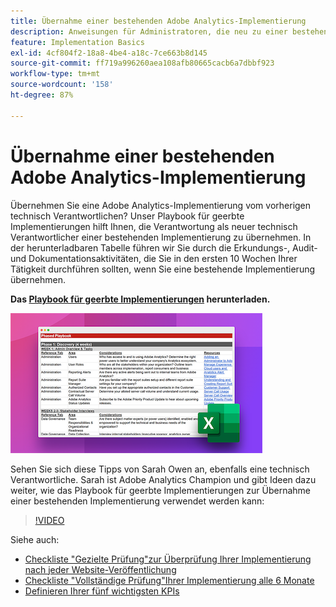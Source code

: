 ```yaml
---
title: Übernahme einer bestehenden Adobe Analytics-Implementierung
description: Anweisungen für Administratoren, die neu zu einer bestehenden Adobe Analytics-Implementierung hinzugekommen sind.
feature: Implementation Basics
exl-id: 4cf804f2-18a8-4be4-a18c-7ce663b8d145
source-git-commit: ff719a996260aea108afb80665cacb6a7dbbf923
workflow-type: tm+mt
source-wordcount: '158'
ht-degree: 87%

---
```


# Übernahme einer bestehenden Adobe Analytics-Implementierung

Übernehmen Sie eine Adobe Analytics-Implementierung vom vorherigen technisch Verantwortlichen? Unser Playbook für geerbte Implementierungen hilft Ihnen, die Verantwortung als neuer technisch Verantwortlicher einer bestehenden Implementierung zu übernehmen. In der herunterladbaren Tabelle führen wir Sie durch die Erkundungs-, Audit- und Dokumentationsaktivitäten, die Sie in den ersten 10 Wochen Ihrer Tätigkeit durchführen sollten, wenn Sie eine bestehende Implementierung übernehmen.

**Das [Playbook für geerbte Implementierungen](assets/adobe_analytics_inherited_implementation_playbook.xlsx) herunterladen.**

![Playbook](assets/inherited-impl-playbook.png)

Sehen Sie sich diese Tipps von Sarah Owen an, ebenfalls eine technisch Verantwortliche. Sarah ist Adobe Analytics Champion und gibt Ideen dazu weiter, wie das Playbook für geerbte Implementierungen zur Übernahme einer bestehenden Implementierung verwendet werden kann:

>[!VIDEO](https://video.tv.adobe.com/v/327314/?quality=12&learn=on)

Siehe auch:

* [Checkliste &quot;Gezielte Prüfung&quot;zur Überprüfung Ihrer Implementierung nach jeder Website-Veröffentlichung](/help/implement/review/focused-review.md)
* [Checkliste &quot;Vollständige Prüfung&quot;Ihrer Implementierung alle 6 Monate](/help/implement/review/full-review.md)
* [Definieren Ihrer fünf wichtigsten KPIs](/help/implement/review/define-kpis.md)
